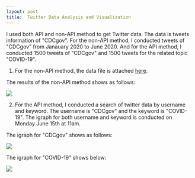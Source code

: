 ```yaml
---
layout: post
title:  Twitter Data Analysis and Visualization
---
```


I used both API and non-API method to get Twitter data. The data is tweets information of "CDCgov". For the non-API method, I conducted tweets of "CDCgov" from Janauary 2020 to June 2020. And for the API method, I conducted 1500 tweets of "CDCgov" and 1500 tweets for the related topic "COVID-19".

1. For the non-API method, the data file is attached [here](https://github.com/WenSi001/WenSi001.github.io/blob/master/cdc.csv).

The results of the non-API method shows as follows:


![](https://wensi001.github.io/CDC_tweets.png)


2. For the API method, I conducted a search of twitter data by username and keyword. The username is "CDCgov" and the keyword is "COVID-19". The igraph for both username and keyword is conducted on Monday June 15th at 11am.

The igraph for "CDCgov" shows as follows:

![](https://wensi001.github.io/Twitter_cdc.png)


The igraph for "COVID-19" shows below:


![](https://wensi001.github.io/Twitter_covid19.png)
